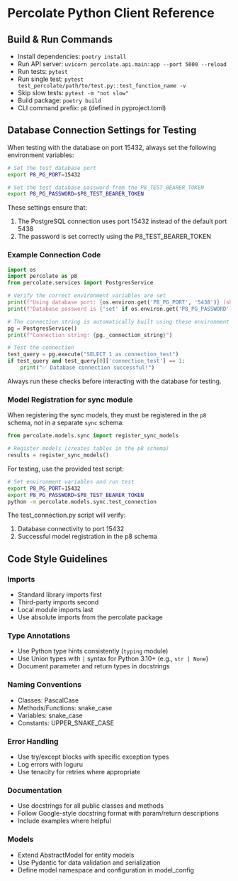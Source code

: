 # Percolate Python Client Reference

## Build & Run Commands
- Install dependencies: `poetry install`
- Run API server: `uvicorn percolate.api.main:app --port 5000 --reload`
- Run tests: `pytest`
- Run single test: `pytest test_percolate/path/to/test.py::test_function_name -v`
- Skip slow tests: `pytest -m "not slow"`
- Build package: `poetry build`
- CLI command prefix: `p8` (defined in pyproject.toml)

## Database Connection Settings for Testing

When testing with the database on port 15432, always set the following environment variables:

```bash
# Set the test database port
export P8_PG_PORT=15432

# Set the test database password from the P8_TEST_BEARER_TOKEN
export P8_PG_PASSWORD=$P8_TEST_BEARER_TOKEN
```

These settings ensure that:
1. The PostgreSQL connection uses port 15432 instead of the default port 5438
2. The password is set correctly using the P8_TEST_BEARER_TOKEN

### Example Connection Code

```python
import os
import percolate as p8
from percolate.services import PostgresService

# Verify the correct environment variables are set
print(f"Using database port: {os.environ.get('P8_PG_PORT', '5438')} (should be 15432)")
print(f"Database password is {'set' if os.environ.get('P8_PG_PASSWORD') else 'NOT SET'}")

# The connection string is automatically built using these environment variables
pg = PostgresService()
print(f"Connection string: {pg._connection_string}")

# Test the connection
test_query = pg.execute("SELECT 1 as connection_test")
if test_query and test_query[0]['connection_test'] == 1:
    print("✅ Database connection successful!")
```

Always run these checks before interacting with the database for testing.

### Model Registration for sync module

When registering the sync models, they must be registered in the `p8` schema, not in a separate `sync` schema:

```python
from percolate.models.sync import register_sync_models

# Register models (creates tables in the p8 schema)
results = register_sync_models()
```

For testing, use the provided test script:

```bash
# Set environment variables and run test
export P8_PG_PORT=15432
export P8_PG_PASSWORD=$P8_TEST_BEARER_TOKEN
python -m percolate.models.sync.test_connection
```

The test_connection.py script will verify:
1. Database connectivity to port 15432
2. Successful model registration in the p8 schema

## Code Style Guidelines

### Imports
- Standard library imports first
- Third-party imports second
- Local module imports last
- Use absolute imports from the percolate package

### Type Annotations
- Use Python type hints consistently (`typing` module)
- Use Union types with `|` syntax for Python 3.10+ (e.g., `str | None`)
- Document parameter and return types in docstrings

### Naming Conventions
- Classes: PascalCase
- Methods/Functions: snake_case
- Variables: snake_case
- Constants: UPPER_SNAKE_CASE

### Error Handling
- Use try/except blocks with specific exception types
- Log errors with loguru
- Use tenacity for retries where appropriate

### Documentation
- Use docstrings for all public classes and methods
- Follow Google-style docstring format with param/return descriptions
- Include examples where helpful

### Models
- Extend AbstractModel for entity models
- Use Pydantic for data validation and serialization
- Define model namespace and configuration in model_config